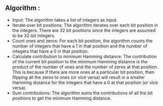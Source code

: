 ## Algorithm : 
- Input: The algorithm takes a list of integers as input.
- Iterate over bit positions: The algorithm iterates over each bit position in the integers. There are 32 bit positions since the integers are assumed to be 32-bit integers.
- Count ones and zeros: For each bit position, the algorithm counts the number of integers that have a 1 in that position and the number of integers that have a 0 in that position.
- Calculate contribution to minimum Hamming distance: The contribution of the current bit position to the minimum Hamming distance is the product of the number of ones and the number of zeros at that position. This is because if there are more ones at a particular bit position, then flipping all the zeros to ones (or vice versa) will result in a smaller Hamming distance for the integers that have a 0 at that position (or vice versa).
- Sum contributions: The algorithm sums the contributions of all the bit positions to get the minimum Hamming distance.